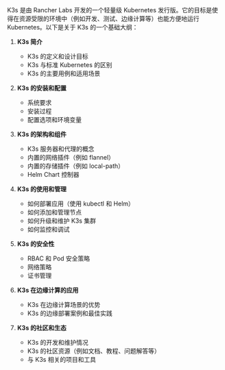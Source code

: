 K3s 是由 Rancher Labs 开发的一个轻量级 Kubernetes 发行版。它的目标是使得在资源受限的环境中（例如开发、测试、边缘计算等）也能方便地运行 Kubernetes。以下是关于 K3s 的一个基础大纲：

1. **K3s 简介**
    - K3s 的定义和设计目标
    - K3s 与标准 Kubernetes 的区别
    - K3s 的主要用例和适用场景

2. **K3s 的安装和配置**
    - 系统要求
    - 安装过程
    - 配置选项和环境变量

3. **K3s 的架构和组件**
    - K3s 服务器和代理的概念
    - 内置的网络插件（例如 flannel）
    - 内置的存储插件（例如 local-path）
    - Helm Chart 控制器

4. **K3s 的使用和管理**
    - 如何部署应用（使用 kubectl 和 Helm）
    - 如何添加和管理节点
    - 如何升级和维护 K3s 集群
    - 如何监控和调试

5. **K3s 的安全性**
    - RBAC 和 Pod 安全策略
    - 网络策略
    - 证书管理

6. **K3s 在边缘计算的应用**
    - K3s 在边缘计算场景的优势
    - K3s 的边缘部署案例和最佳实践

7. **K3s 的社区和生态**
    - K3s 的开发和维护情况
    - K3s 的社区资源（例如文档、教程、问题解答等）
    - 与 K3s 相关的项目和工具

